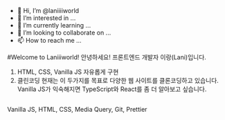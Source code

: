 - 👋 Hi, I’m @laniiiiworld
- 👀 I’m interested in ...
- 🌱 I’m currently learning ...
- 💞️ I’m looking to collaborate on ...
- 📫 How to reach me ...

<!---
laniiiiworld/laniiiiworld is a ✨ special ✨ repository because its `README.md` (this file) appears on your GitHub profile.
You can click the Preview link to take a look at your changes.
--->
#Welcome to Laniiiworld!
안녕하세요! 프론트엔드 개발자 이랑(Lani)입니다.
1. HTML, CSS, Vanilla JS 자유롭게 구현
2. 클린코딩
현재는 이 두가지를 목표로 다양한 웹 사이트를 클론코딩하고 있습니다.
Vanilla JS가 익숙해지면 TypeScript와 React를 좀 더 알아보고 싶습니다.

##
Vanilla JS, HTML, CSS, Media Query, Git, Prettier

<!--##클론코딩 프로젝트들 데모-->
